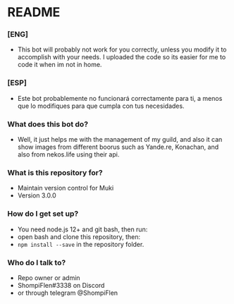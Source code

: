 # README #

### [ENG] 
* This bot will probably not work for you correctly, unless you modify it to accomplish with your needs.
I uploaded the code so its easier for me to code it when im not in home.

### [ESP]
* Este bot probablemente no funcionará correctamente para ti, a menos que lo modifiques para que cumpla con tus necesidades.


### What does this bot do?

* Well, it just helps me with the management of my guild, and also it can show images from different boorus such as Yande.re, Konachan, and also from nekos.life using their api.

### What is this repository for? ###

* Maintain version control for Muki
* Version 3.0.0

### How do I get set up? ###
* You need node.js 12+ and git bash, then run:
* open bash and clone this repository, then:
* `npm install --save` in the repository folder.

### Who do I talk to? ###

* Repo owner or admin
* ShompiFlen#3338 on Discord
* or through telegram @ShompiFlen
